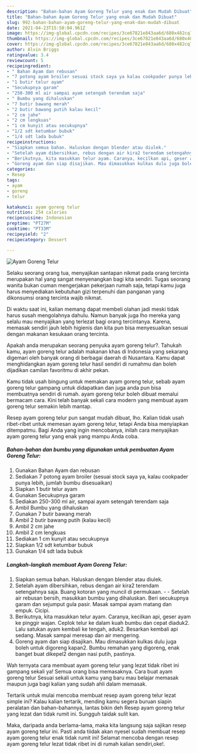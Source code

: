 ```yaml
---
description: "Bahan-bahan Ayam Goreng Telur yang enak dan Mudah Dibuat"
title: "Bahan-bahan Ayam Goreng Telur yang enak dan Mudah Dibuat"
slug: 992-bahan-bahan-ayam-goreng-telur-yang-enak-dan-mudah-dibuat
date: 2021-04-23T15:50:04.961Z
image: https://img-global.cpcdn.com/recipes/3ce67821e843aa6d/680x482cq70/ayam-goreng-telur-foto-resep-utama.jpg
thumbnail: https://img-global.cpcdn.com/recipes/3ce67821e843aa6d/680x482cq70/ayam-goreng-telur-foto-resep-utama.jpg
cover: https://img-global.cpcdn.com/recipes/3ce67821e843aa6d/680x482cq70/ayam-goreng-telur-foto-resep-utama.jpg
author: Alvin Briggs
ratingvalue: 3.4
reviewcount: 5
recipeingredient:
- " Bahan Ayam dan rebusan"
- "7 potong ayam broiler sesuai stock saya ya kalau cookpader punya lebih jumlah bumbu disesuaikan"
- "1 butir telur ayam"
- "Secukupnya garam"
- "250-300 ml air sampai ayam setengah terendam saja"
- " Bumbu yang dihaluskan"
- "7 butir bawang merah"
- "2 butir bawang putih kalau kecil"
- "2 cm jahe"
- "2 cm lengkuas"
- "1 cm kunyit atau secukupnya"
- "1/2 sdt ketumbar bubuk"
- "1/4 sdt lada bubuk"
recipeinstructions:
- "Siapkan semua bahan. Haluskan dengan blender atau diulek."
- "Setelah ayam dibersihkan, rebus dengan air kira2 terendam setengahnya saja. Buang kotoran yang muncil di permukaan. - Setelah air rebusan bersih, masukkan bumbu yang dihaluskan. Beri secukupnya garam dan sejumput gula pasir. Masak sampai ayam matang dan empuk. Cicipi."
- "Berikutnya, kita masukkan telur ayam. Caranya, kecilkan api, geser ayam ke pinggir wajan. Ceplok telur ke dalam kuah bumbu dan cepat diaduk2. Lalu satukan ayam kembali ke tengah, aduk2. Besarkan kembali api sedang. Masak sampai meresap dan air mengering."
- "Goreng ayam dan siap disajikan. Mau dimasukkan kulkas dulu juga boleh untuk digoreng kapan2. Bumbu remahan yang digoreng, enak banget buat dikepel2 dengan nasi putih, pastinya."
categories:
- Resep
tags:
- ayam
- goreng
- telur

katakunci: ayam goreng telur 
nutrition: 254 calories
recipecuisine: Indonesian
preptime: "PT27M"
cooktime: "PT33M"
recipeyield: "2"
recipecategory: Dessert

---
```



![Ayam Goreng Telur](https://img-global.cpcdn.com/recipes/3ce67821e843aa6d/680x482cq70/ayam-goreng-telur-foto-resep-utama.jpg)

Selaku seorang orang tua, menyajikan santapan nikmat pada orang tercinta merupakan hal yang sangat menyenangkan bagi kita sendiri. Tugas seorang  wanita bukan cuman mengerjakan pekerjaan rumah saja, tetapi kamu juga harus menyediakan kebutuhan gizi terpenuhi dan panganan yang dikonsumsi orang tercinta wajib nikmat.

Di waktu  saat ini, kalian memang dapat membeli olahan jadi meski tidak harus susah mengolahnya dahulu. Namun banyak juga lho mereka yang selalu mau menyajikan yang terlezat bagi orang tercintanya. Karena, memasak sendiri jauh lebih higienis dan kita pun bisa menyesuaikan sesuai dengan makanan kesukaan orang tercinta. 



Apakah anda merupakan seorang penyuka ayam goreng telur?. Tahukah kamu, ayam goreng telur adalah makanan khas di Indonesia yang sekarang digemari oleh banyak orang di berbagai daerah di Nusantara. Kamu dapat menghidangkan ayam goreng telur hasil sendiri di rumahmu dan boleh dijadikan camilan favoritmu di akhir pekan.

Kamu tidak usah bingung untuk memakan ayam goreng telur, sebab ayam goreng telur gampang untuk didapatkan dan juga anda pun bisa membuatnya sendiri di rumah. ayam goreng telur boleh dibuat memalui bermacam cara. Kini telah banyak sekali cara modern yang membuat ayam goreng telur semakin lebih mantap.

Resep ayam goreng telur pun sangat mudah dibuat, lho. Kalian tidak usah ribet-ribet untuk memesan ayam goreng telur, tetapi Anda bisa menyiapkan ditempatmu. Bagi Anda yang ingin mencobanya, inilah cara menyajikan ayam goreng telur yang enak yang mampu Anda coba.

<!--inarticleads1-->

##### Bahan-bahan dan bumbu yang digunakan untuk pembuatan Ayam Goreng Telur:

1. Gunakan  Bahan Ayam dan rebusan
1. Sediakan 7 potong ayam broiler (sesuai stock saya ya, kalau cookpader punya lebih, jumlah bumbu disesuaikan)
1. Siapkan 1 butir telur ayam
1. Gunakan Secukupnya garam
1. Sediakan 250-300 ml air, sampai ayam setengah terendam saja
1. Ambil  Bumbu yang dihaluskan
1. Gunakan 7 butir bawang merah
1. Ambil 2 butir bawang putih (kalau kecil)
1. Ambil 2 cm jahe
1. Ambil 2 cm lengkuas
1. Sediakan 1 cm kunyit atau secukupnya
1. Siapkan 1/2 sdt ketumbar bubuk
1. Gunakan 1/4 sdt lada bubuk




<!--inarticleads2-->

##### Langkah-langkah membuat Ayam Goreng Telur:

1. Siapkan semua bahan. Haluskan dengan blender atau diulek.
1. Setelah ayam dibersihkan, rebus dengan air kira2 terendam setengahnya saja. Buang kotoran yang muncil di permukaan. - - Setelah air rebusan bersih, masukkan bumbu yang dihaluskan. Beri secukupnya garam dan sejumput gula pasir. Masak sampai ayam matang dan empuk. Cicipi.
1. Berikutnya, kita masukkan telur ayam. Caranya, kecilkan api, geser ayam ke pinggir wajan. Ceplok telur ke dalam kuah bumbu dan cepat diaduk2. Lalu satukan ayam kembali ke tengah, aduk2. Besarkan kembali api sedang. Masak sampai meresap dan air mengering.
1. Goreng ayam dan siap disajikan. Mau dimasukkan kulkas dulu juga boleh untuk digoreng kapan2. Bumbu remahan yang digoreng, enak banget buat dikepel2 dengan nasi putih, pastinya.




Wah ternyata cara membuat ayam goreng telur yang lezat tidak ribet ini gampang sekali ya! Semua orang bisa memasaknya. Cara buat ayam goreng telur Sesuai sekali untuk kamu yang baru mau belajar memasak maupun juga bagi kalian yang sudah ahli dalam memasak.

Tertarik untuk mulai mencoba membuat resep ayam goreng telur lezat simple ini? Kalau kalian tertarik, mending kamu segera buruan siapin peralatan dan bahan-bahannya, lantas bikin deh Resep ayam goreng telur yang lezat dan tidak rumit ini. Sungguh taidak sulit kan. 

Maka, daripada anda berlama-lama, maka kita langsung saja sajikan resep ayam goreng telur ini. Pasti anda tiidak akan nyesel sudah membuat resep ayam goreng telur enak tidak rumit ini! Selamat mencoba dengan resep ayam goreng telur lezat tidak ribet ini di rumah kalian sendiri,oke!.

